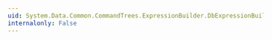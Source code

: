 ```yaml
---
uid: System.Data.Common.CommandTrees.ExpressionBuilder.DbExpressionBuilder
internalonly: False
---
```

